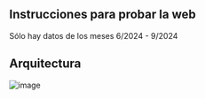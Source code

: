 ## Instrucciones para probar la web
Sólo hay datos de los meses 6/2024 - 9/2024

## Arquitectura
![image](https://github.com/user-attachments/assets/eea0d497-5f8a-405f-97d1-a6c5ce510371)
